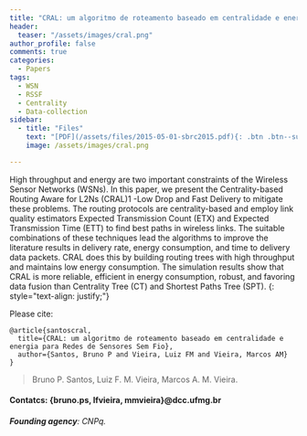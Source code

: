 ```yaml
---
title: "CRAL: um algoritmo de roteamento baseado em centralidade e energia para Redes de Sensores Sem Fio"
header:
  teaser: "/assets/images/cral.png"
author_profile: false
comments: true
categories:
  - Papers
tags:
  - WSN
  - RSSF
  - Centrality
  - Data-collection
sidebar:
  - title: "Files"
    text: "[PDF](/assets/files/2015-05-01-sbrc2015.pdf){: .btn .btn--success}{: target=\"_blank\"} [Talk PDF](https://www.dropbox.com/s/irg5igvstbstxxi/apresentacao-sbrc.pptx?dl=0){: .btn .btn--info}{: target=\"_blank\"}"
    image: /assets/images/cral.png

---
```


High throughput and energy are two important constraints of the Wireless Sensor Networks (WSNs). In this paper, we present the Centrality-based Routing Aware for L2Ns (CRAL)1 -Low Drop and Fast Delivery to mitigate these problems. The routing protocols are centrality-based and employ link quality estimators Expected Transmission Count (ETX) and Expected Transmission Time (ETT) to find best paths in wireless links. The suitable combinations of these techniques lead the algorithms to improve the literature results in delivery rate, energy consumption, and time to delivery data packets. CRAL does this by building routing trees with high throughput and maintains low energy consumption. The simulation results show that CRAL is more reliable, efficient in energy consumption, robust, and favoring data fusion than Centrality Tree (CT) and Shortest Paths Tree (SPT).
{: style="text-align: justify;"}

Please cite:
```TeX
@article{santoscral,
  title={CRAL: um algoritmo de roteamento baseado em centralidade e energia para Redes de Sensores Sem Fio},
  author={Santos, Bruno P and Vieira, Luiz FM and Vieira, Marcos AM}
}
```

> Bruno P. Santos, Luiz F. M. Vieira, Marcos A. M. Vieira.
#### Contatcs: {bruno.ps, lfvieira, mmvieira}@dcc.ufmg.br
###### **Founding agency**: CNPq.